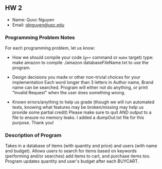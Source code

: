## HW 2

 - Name: Quoc Nguyen
 - Email: qlnguyen@usc.edu

### Programming Problem Notes

 For each programming problem, let us know:

 - How we should compile your code (`g++` command or `make` target)
    type: make amazon to compile
    ./amazon databaseFileName.txt to use the program.


 - Design decisions you made or other non-trivial choices for your implementation
    Each word longer than 3 letters in Author name, Brand name can be searched.
    Program will either not do anything, or print "Invalid Request" when the user does something wrong.


 - Known errors/anything to help us grade (though we will run automated tests,
knowing what features may be broken/missing may help us provide some partial credit)
    Please make sure to quit AND output to a file to ensure no memory leaks. I added a dumpOut.txt file for this purpose.
    Thank you!
### Description of Program
Takes in a database of items (with quantity and price) and users (with name and budget). Allows users to search for items based on keywords (performing and/or searches) add items to cart, and purchase items too. Program updates quantity and user's budget after each BUYCART.
